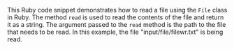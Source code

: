 This Ruby code snippet demonstrates how to read a file using the `File` class in Ruby. The method `read` is used to read the contents of the file and return it as a string. The argument passed to the `read` method is the path to the file that needs to be read. In this example, the file "input/file/filewr.txt" is being read.